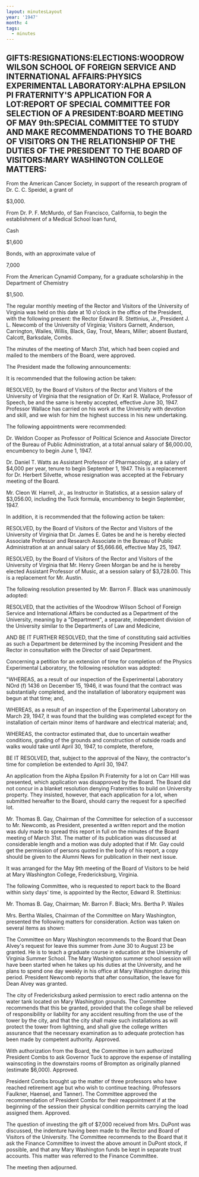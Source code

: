 ```yaml
---
layout: minutesLayout
year: '1947'
month: 4
tags:
  - minutes
---
```

GIFTS:RESIGNATIONS:ELECTIONS:WOODROW WILSON SCHOOL OF FOREIGN SERVICE AND INTERNATIONAL AFFAIRS:PHYSICS EXPERIMENTAL LABORATORY:ALPHA EPSILON PI FRATERNITY'S APPLICATION FOR A LOT:REPORT OF SPECIAL COMMITTEE FOR SELECTION OF A PRESIDENT:BOARD MEETING OF MAY 9th:SPECIAL COMMITTEE TO STUDY AND MAKE RECOMMENDATIONS TO THE BOARD OF VISITORS ON THE RELATIONSHIP OF THE DUTIES OF THE PRESIDENT TO THE BOARD OF VISITORS:MARY WASHINGTON COLLEGE MATTERS:
---------------------------------------------------------------------------------------------------------------------------------------------------------------------------------------------------------------------------------------------------------------------------------------------------------------------------------------------------------------------------------------------------------------------------------------------------------------

From the American Cancer Society, in support of the research program of Dr. C. C. Speidel, a grant of

$3,000.

From Dr. P. F. McMurdo, of San Francisco, California, to begin the establishment of a Medical School loan fund,

Cash

$1,600

Bonds, with an approximate value of

7,000

From the American Cynamid Company, for a graduate scholarship in the Department of Chemistry

$1,500.

The regular monthly meeting of the Rector and Visitors of the University of Virginia was held on this date at 10 o'clock in the office of the President, with the following present: the Rector Edward R. Stettinius, Jr., President J. L. Newcomb of the University of Virginia; Visitors Garnett, Anderson, Carrington, Wailes, Willis, Black, Gay, Trout, Mears, Miller; absent Bustard, Calcott, Barksdale, Combs.

The minutes of the meeting of March 31st, which had been copied and mailed to the members of the Board, were approved.

The President made the following announcements:

It is recommended that the following action be taken:

RESOLVED, by the Board of Visitors of the Rector and Visitors of the University of Virginia that the resignation of Dr. Karl R. Wallace, Professor of Speech, be and the same is hereby accepted, effective June 30, 1947. Professor Wallace has carried on his work at the University with devotion and skill, and we wish for him the highest success in his new undertaking.

The following appointments were recommended:

Dr. Weldon Cooper as Professor of Political Science and Associate Director of the Bureau of Public Administration, at a total annual salary of $6,000.00, encumbency to begin June 1, 1947.

Dr. Daniel T. Watts as Assistant Professor of Pharmacology, at a salary of $4,000 per year, tenure to begin September 1, 1947. This is a replacement for Dr. Herbert Silvette, whose resignation was accepted at the February meeting of the Board.

Mr. Cleon W. Harrell, Jr., as Instructor in Statistics, at a session salary of $3,056.00, including the Tuck formula, encumbency to begin September, 1947.

In addition, it is recommended that the following action be taken:

RESOLVED, by the Board of Visitors of the Rector and Visitors of the University of Virginia that Dr. James E. Gates be and he is hereby elected Associate Professor and Research Associate in the Bureau of Public Administration at an annual salary of $5,666.66, effective May 25, 1947.

RESOLVED, by the Board of Visitors of the Rector and Visitors of the University of Virginia that Mr. Henry Green Morgan be and he is hereby elected Assistant Professor of Music, at a session salary of $3,728.00. This is a replacement for Mr. Austin.

The following resolution presented by Mr. Barron F. Black was unanimously adopted:

RESOLVED, that the activities of the Woodrow Wilson School of Foreign Service and International Affairs be conducted as a Department of the University, meaning by a "Department", a separate, independent division of the University similar to the Departments of Law and Medicine,

AND BE IT FURTHER RESOLVED, that the time of constituting said activities as such a Department be determined by the incoming President and the Rector in consultation with the Director of said Department.

Concerning a petition for an extension of time for completion of the Physics Experimental Laboratory, the following resolution was adopted:

"WHEREAS, as a result of our inspection of the Experimental Laboratory NOrd (f) 1436 on December 15, 1946, it was found that the contract was substantially completed, and the installation of laboratory equipment was begun at that time; and,

WHEREAS, as a result of an inspection of the Experimental Laboratory on March 29, 1947, it was found that the building was completed except for the installation of certain minor items of hardware and electrical material; and,

WHEREAS, the contractor estimated that, due to uncertain weather conditions, grading of the grounds and construction of outside roads and walks would take until April 30, 1947, to complete, therefore,

BE IT RESOLVED, that, subject to the approval of the Navy, the contractor's time for completion be extended to April 30, 1947.

An application from the Alpha Epsilon Pi Fraternity for a lot on Carr Hill was presented, which application was disapproved by the Board. The Board did not concur in a blanket resolution denying Fraternities to build on University property. They insisted, however, that each application for a lot, when submitted hereafter to the Board, should carry the request for a specified lot.

Mr. Thomas B. Gay, Chairman of the Committee for selection of a successor to Mr. Newcomb, as President, presented a written report and the motion was duly made to spread this report in full on the minutes of the Board meeting of March 31st. The matter of its publication was discussed at considerable length and a motion was duly adopted that if Mr. Gay could get the permission of persons quoted in the body of his report, a copy should be given to the Alumni News for publication in their next issue.

It was arranged for the May 9th meeting of the Board of Visitors to be held at Mary Washington College, Fredericksburg, Virginia.

The following Committee, who is requested to report back to the Board within sixty days' time, is appointed by the Rector, Edward R. Stettinius:

Mr. Thomas B. Gay, Chairman; Mr. Barron F. Black; Mrs. Bertha P. Wailes

Mrs. Bertha Wailes, Chairman of the Committee on Mary Washington, presented the following matters for consideration. Action was taken on several items as shown:

The Committee on Mary Washington recommends to the Board that Dean Alvey's request for leave this summer from June 30 to August 23 be granted. He is to teach a graduate course in education at the University of Virginia Summer School. The Mary Washington summer school session will have been started when he takes up his duties at the University, and he plans to spend one day weekly in his office at Mary Washington during this period. President Newcomb reports that after consultation, the leave for Dean Alvey was granted.

The city of Fredericksburg asked permission to erect radio antenna on the water tank located on Mary Washington grounds. The Committee recommends that this be granted, provided that the college shall be relieved of responsibility or liability for any accident resulting from the use of the tower by the city, and that the city shall make such installations as will protect the tower from lightning, and shall give the college written assurance that the necessary examination as to adequate protection has been made by competent authority. Approved.

With authorization from the Board, the Committee in turn authorized President Combs to ask Governor Tuck to approve the expense of installing wainscoting in the downstairs rooms of Brompton as originally planned (estimate $6,000). Approved.

President Combs brought up the matter of three professors who have reached retirement age but who wish to continue teaching. (Professors Faulkner, Haensel, and Tanner). The Committee approved the recommendation of President Combs for their reappointment if at the beginning of the session their physical condition permits carrying the load assigned them. Approved.

The question of investing the gift of $7,000 received from Mrs. DuPont was discussed, the indenture having been made to the Rector and Board of Visitors of the University. The Committee recommends to the Board that it ask the Finance Committee to invest the above amount in DuPont stock, if possible, and that any Mary Washington funds be kept in separate trust accounts. This matter was referred to the Finance Committee.

The meeting then adjourned.
